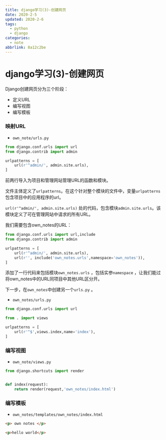 ```yaml
---
title: django学习(3)-创建网页
date: 2020-2-5
updated: 2020-2-6
tags:
  - python
  - django
categories:
  - note
abbrlink: 8a12c2be
---
```


# django学习(3)-创建网页

Django创建网页分为三个阶段：

* 定义URL
* 编写视图
* 编写模板



### 映射URL

* `own_note/urls.py`

```python
from django.conf.urls import url
from django.contrib import admin

urlpatterns = [
    url(r'^admin/', admin.site.urls),
]
```

前两行导入为项目和管理网站管理URL的函数和模块。

文件主体定义了`urlpatterns`。在这个针对整个模块的文件中，变量`urlpatterns`包含项目中的应用程序的url。

`url(r'^admin/', admin.site.urls)` 处的代码，包含模块`admin.site.urls`。该模块定义了可在管理网站中请求的所有URL。

我们需要包含own_notes的URL：
<!--more-->
```python
from django.conf.urls import url,include
from django.contrib import admin

urlpatterns = [
    url(r'^admin/', admin.site.urls),
    url(r'', include('own_notes.urls',namespace='own_notes')),
]
```

添加了一行代码来包括模块`own_notes.urls` ，包括实参`namespace` ，让我们能过将own_notes中的URL同项目中其他URL区分开。

下一步，在`own_notes`中创建另一个`urls.py` 。

* `own_notes/urls.py`

```python
from django.conf.urls import url

from . import views

urlpatterns = [
    url(r'^$',views.index,name='index'),
]
```



### 编写视图

* `own_note/views.py` 

```python
from django.shortcuts import render


def index(request):
    return render(request,'own_notes/index.html')
```



### 编写模板

* `own_notes/templates/own_notes/index.html`

```html
<p> own notes </p>

<p>hello world</p>
```

